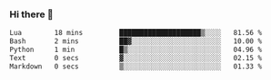 ### Hi there 👋

<!--
**gustavkrist/gustavkrist** is a ✨ _special_ ✨ repository because its `README.md` (this file) appears on your GitHub profile.

Here are some ideas to get you started:

- 🔭 I’m currently working on ...
- 🌱 I’m currently learning ...
- 👯 I’m looking to collaborate on ...
- 🤔 I’m looking for help with ...
- 💬 Ask me about ...
- 📫 How to reach me: ...
- 😄 Pronouns: ...
- ⚡ Fun fact: ...
-->

<!--START_SECTION:waka-->

```txt
Lua        18 mins         ████████████████████▒░░░░   81.56 %
Bash       2 mins          ██▓░░░░░░░░░░░░░░░░░░░░░░   10.00 %
Python     1 min           █▒░░░░░░░░░░░░░░░░░░░░░░░   04.96 %
Text       0 secs          ▓░░░░░░░░░░░░░░░░░░░░░░░░   02.15 %
Markdown   0 secs          ▒░░░░░░░░░░░░░░░░░░░░░░░░   01.33 %
```

<!--END_SECTION:waka-->
